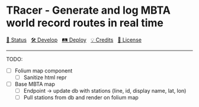 # TRacer - Generate and log MBTA world record routes in real time

[🚉 Status](#-status) &nbsp; [🛠️ Develop](#-develop) &nbsp; [🛤️ Deploy](#-deploy) &nbsp; [💡 Credits](#-credits) &nbsp; [📖 License](#-license)

---

TODO:
- [ ] Folium map component
  - [ ] Sanitize html repr
- [ ] Base MBTA map
  - [ ] Endpoint -> update db with stations (line, id, display name, lat, lon)
  - [ ] Pull stations from db and render on folium map
